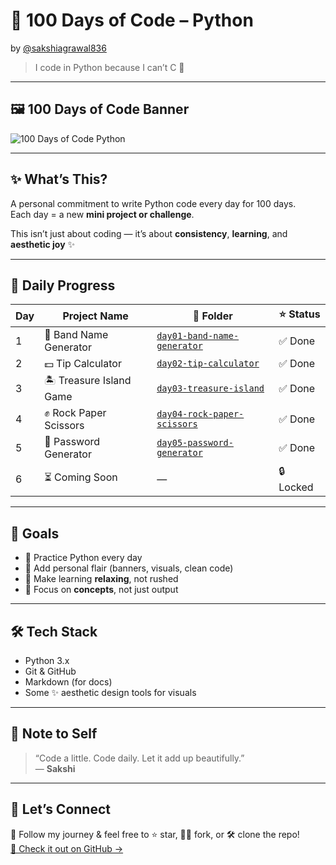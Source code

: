 # 🌸 100 Days of Code – Python  
by [@sakshiagrawal836](https://github.com/SAKSHIAGRAWAL836)

> I code in Python because I can’t C 🐍

---

## 🖼️ 100 Days of Code Banner  
![100 Days of Code Python](https://imgur.com/your-banner-link) <!-- Replace with your actual banner URL if you have one -->

---

## ✨ What’s This?

A personal commitment to write Python code every day for 100 days.  
Each day = a new **mini project or challenge**.

This isn’t just about coding — it’s about **consistency**, **learning**, and **aesthetic joy** ✨

---

## 📔 Daily Progress

| Day | Project Name             | 📁 Folder                                           | ⭐ Status |
|-----|--------------------------|-----------------------------------------------------|-----------|
| 1   | 🎸 Band Name Generator   | [`day01-band-name-generator`](day1/README.md)   | ✅ Done    |
| 2   | 💵 Tip Calculator        | [`day02-tip-calculator`](day2/README.md)        | ✅ Done    |
| 3   | 🏝️ Treasure Island Game  | [`day03-treasure-island`](day3/README.md)       | ✅ Done    |
| 4   | ✊ Rock Paper Scissors   | [`day04-rock-paper-scissors`](day4/README.md)   | ✅ Done    |
| 5   | 🔐 Password Generator    | [`day05-password-generator`](Day5/README.md)    | ✅ Done    |
| 6   | ⏳ Coming Soon           | —                                                   | 🔒 Locked  |

---

## 🎯 Goals

- 🐍 Practice Python every day  
- 🎨 Add personal flair (banners, visuals, clean code)  
- 🧘 Make learning **relaxing**, not rushed  
- 🧠 Focus on **concepts**, not just output  

---

## 🛠️ Tech Stack

- Python 3.x  
- Git & GitHub  
- Markdown (for docs)  
- Some ✨ aesthetic design tools for visuals  

---

## 💌 Note to Self

> “Code a little. Code daily. Let it add up beautifully.”  
> — **Sakshi**

---

## 🤝 Let’s Connect

📍 Follow my journey & feel free to ⭐️ star, 👯‍♀️ fork, or 🛠️ clone the repo!  
[📎 Check it out on GitHub →](https://github.com/SAKSHIAGRAWAL836/100-days-of-code-python)
